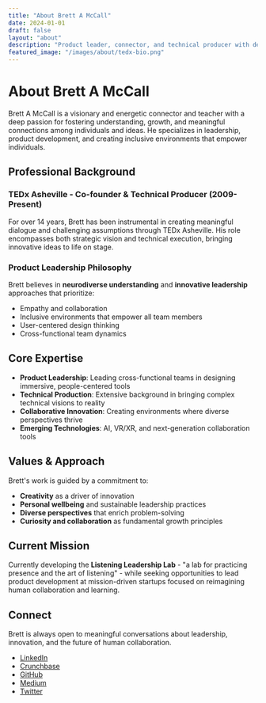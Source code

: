 ```yaml
---
title: "About Brett A McCall"
date: 2024-01-01
draft: false
layout: "about"
description: "Product leader, connector, and technical producer with deep expertise in collaborative leadership and emerging technologies"
featured_image: "/images/about/tedx-bio.png"
---
```


# About Brett A McCall

Brett A McCall is a visionary and energetic connector and teacher with a deep passion for fostering understanding, growth, and meaningful connections among individuals and ideas. He specializes in leadership, product development, and creating inclusive environments that empower individuals.

## Professional Background

### TEDx Asheville - Co-founder & Technical Producer (2009-Present)
For over 14 years, Brett has been instrumental in creating meaningful dialogue and challenging assumptions through TEDx Asheville. His role encompasses both strategic vision and technical execution, bringing innovative ideas to life on stage.

### Product Leadership Philosophy
Brett believes in **neurodiverse understanding** and **innovative leadership** approaches that prioritize:
- Empathy and collaboration
- Inclusive environments that empower all team members
- User-centered design thinking
- Cross-functional team dynamics

## Core Expertise

- **Product Leadership**: Leading cross-functional teams in designing immersive, people-centered tools
- **Technical Production**: Extensive background in bringing complex technical visions to reality
- **Collaborative Innovation**: Creating environments where diverse perspectives thrive
- **Emerging Technologies**: AI, VR/XR, and next-generation collaboration tools

## Values & Approach

Brett's work is guided by a commitment to:
- **Creativity** as a driver of innovation
- **Personal wellbeing** and sustainable leadership practices
- **Diverse perspectives** that enrich problem-solving
- **Curiosity and collaboration** as fundamental growth principles

## Current Mission

Currently developing the **Listening Leadership Lab** - "a lab for practicing presence and the art of listening" - while seeking opportunities to lead product development at mission-driven startups focused on reimagining human collaboration and learning.

## Connect

Brett is always open to meaningful conversations about leadership, innovation, and the future of human collaboration.

- [LinkedIn](https://linkedin.com/in/brettamccall)
- [Crunchbase](https://crunchbase.com/person/brett-a-mccall) 
- [GitHub](https://github.com/brettamccall)
- [Medium](https://medium.com/@brettamccall)
- [Twitter](https://twitter.com/brettamccall)